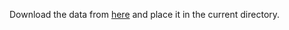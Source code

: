 Download the data from [here](https://zenodo.org/records/10142719) and place it in the current directory.